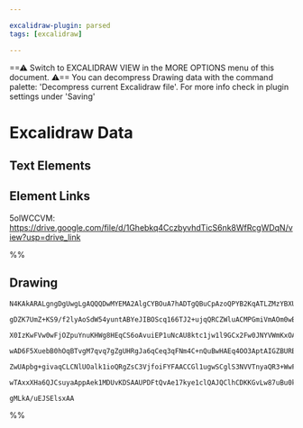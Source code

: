 ```yaml
---

excalidraw-plugin: parsed
tags: [excalidraw]

---
```

==⚠  Switch to EXCALIDRAW VIEW in the MORE OPTIONS menu of this document. ⚠== You can decompress Drawing data with the command palette: 'Decompress current Excalidraw file'. For more info check in plugin settings under 'Saving'



# Excalidraw Data

## Text Elements
## Element Links
5olWCCVM: https://drive.google.com/file/d/1Ghebkq4CczbyvhdTicS6nk8WfRcgWDqN/view?usp=drive_link

%%
## Drawing
```compressed-json
N4KAkARALgngDgUwgLgAQQQDwMYEMA2AlgCYBOuA7hADTgQBuCpAzoQPYB2KqATLZMzYBXUtiRoIACyhQ4zZAHoFAc0JRJQgEYA6bGwC2CgF7N6hbEcK4OCtptbErHALRY8RMpWdx8Q1TdIEfARcZgRmBShcZQUebQAObQBmGjoghH0EDihmbgBtcDBQMBKIEm4IAFY2fAB1AGF6gDUAWVSSyFhECozNBGJiXE1g9tLMbmcAdgAGSe0eSv5SmAnJ

gDZK7UmZ+KS9/f2lyAoSdW54yuntABYeJIBOScq166TJ2+ujqQRCZWluACMPGmiVmAOm0wB13uAMq91uX2syhGaGmX2YUFIbAA1gh6jU2KQKgBiAEIMlk0aQTS4bDY5RYoQcYj4/CEiqY6zMOC4QLZKkQABmhHw+AAyrAUehBB4BRisbjaqdJNw+IUBJicQgJTApRAZeUvoy/hxwrk0ACvmwedg1CsLRCvgzhHAAJLEc2oPIAXS+gvImXd3A4QlF

X0IzKwFVw0wFjOZpuYnuKHWg8HEqCS6oAvuiEP1uNcAU8ktc1jw1l9GCx2Fw0JNYVWmKxOAA5ThiQFJAFrF5JNYPcPMAAi6SgBbQgoIYS+mmEzIAosFMtlPT6vkI4INx8RAe9ptDJvEIfEe18iBxsRVpLJ5EoyIRGNplGw2MiELoDAphcEFMQFACADikgIJo2IAI7XPUFiaDA9CSMQAAq5himsl7xLUgoAErYMotTDuBrYKGYCAUAA/EI3IALwPo

wAD6F5XuebB0hOqBTvgM7qvq7gZgUHRgJa6qCeq3qFNm4C+nQuBwHAEq4OO3AptAIGZBURB/FAowMIQpEAEK0vS8YsgSRISMSgqWVZ2nYCIfJQK6476BKCp4qZJIUuSSBLBAtmkPZjkZAZdLOkyJlsmZ6Cchw3K8lkWk+X5AVOQAYiK4qShm+o1IahS+XZ8WBc5mqKsqqqJQV2RFS5Wo6nqBq7hV/mFU5WHCCaZqAk1yUZAA8jadqAo6eVJS1GQp

ZwUApbg+givaqCLCNlUOalk1ioQRgZsC3VjfoiFYFAACCGl1ugwSCglS3NVVTnyaQR3+WwFAgbgu5oCGYZXT1+gLsyh2Pc9IRvegvJYlQO03Rk/1g4h6YVMZ2nMNgWKigAGtwkyPNo0zwrM7zxNcp4+UjKP4AAmucFzYwTR7XHCMLlj5RivvoSncfQBBCBmVz3NMLzTFmJS5l9u1tWFiaehACM+QyJDrZtqponlsvEBKCBwNwi2lCrLRsMQCC/UM

wTAxxXHa6QJCsuyaAppAek1MDUvKDSAAUPDFtQvAe17kye1clQAJQClhCDKKGvLw87uBu0kaK8LHnt3HH/tB+JENQDVuL9VAtaeh9+A+f6M0ICHkYWxwyhs6mWRG2xmJc182BEBraD1wgXwcMX3Bt1aQhQBeGZt2neV2AAVgg2A5GKndwLr+uG8MbGm+3eW0jnjCIa++BV6UXRZWEwST7WAq2RiBiw9072hgX3FsqxJvTivqb4KER1HxvW/Btf4n

gMLkA/uEJSElsxAA
```
%%
